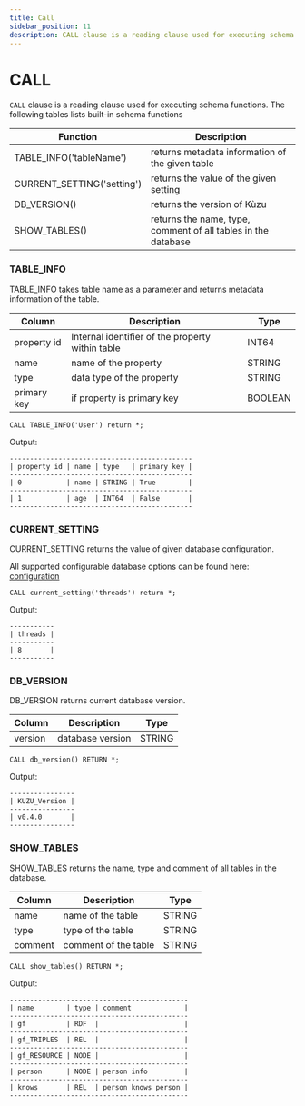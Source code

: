 ```yaml
---
title: Call
sidebar_position: 11
description: CALL clause is a reading clause used for executing schema functions.
---
```


# CALL

`CALL` clause is a reading clause used for executing schema functions. The following tables lists built-in schema functions

| Function | Description |
| ----------- | --------------- |
| TABLE_INFO('tableName') | returns metadata information of the given table |
| CURRENT_SETTING('setting') | returns the value of the given setting |
| DB_VERSION() | returns the version of Kùzu |
| SHOW_TABLES() | returns the name, type, comment of all tables in the database |


### TABLE_INFO

TABLE_INFO takes table name as a parameter and returns metadata information of the table. 

| Column | Description | Type |
| ------ | ----------- | ---- |
| property id | Internal identifier of the property within table | INT64 |
| name | name of the property | STRING |
| type | data type of the property | STRING |
| primary key |  if property is primary key | BOOLEAN |

```
CALL TABLE_INFO('User') return *;
```
Output:
```
---------------------------------------------
| property id | name | type   | primary key |
---------------------------------------------
| 0           | name | STRING | True        |
---------------------------------------------
| 1           | age  | INT64  | False       |
---------------------------------------------
```

### CURRENT_SETTING

CURRENT_SETTING returns the value of given database configuration.

All supported configurable database options can be found here: [configuration](../configuration.md)

```
CALL current_setting('threads') return *;
```
Output:
```
-----------
| threads |
-----------
| 8       |
-----------
```

### DB_VERSION

DB_VERSION returns current database version.

| Column | Description | Type |
| ------ | ----------- | ---- |
| version | database version | STRING |


```
CALL db_version() RETURN *;
```
Output:
```
----------------
| KUZU_Version |
----------------
| v0.4.0       |
----------------
```

### SHOW_TABLES

SHOW_TABLES returns the name, type and comment of all tables in the database.

| Column | Description | Type |
| ------ | ----------- | ---- |
| name | name of the table | STRING |
| type | type of the table | STRING |
| comment | comment of the table | STRING |

```
CALL show_tables() RETURN *;
```
Output:
```
--------------------------------------------
| name        | type | comment             |
--------------------------------------------
| gf          | RDF  |                     |
--------------------------------------------
| gf_TRIPLES  | REL  |                     |
--------------------------------------------
| gf_RESOURCE | NODE |                     |
--------------------------------------------
| person      | NODE | person info         |
--------------------------------------------
| knows       | REL  | person knows person |
--------------------------------------------
```
